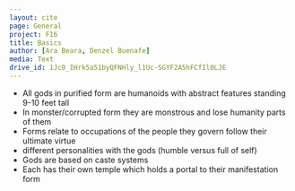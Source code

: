 ```yaml
---
layout: cite
page: General
project: F16
title: Basics
author: [Ara Beara, Denzel Buenafe]
media: Text
drive_id: 1Jc9_IHrk5a51byQFNHly_l1Uc-SGYF2A5hFCfIl0LJE
---
```

- All gods in purified form are humanoids with abstract features standing 9-10 feet tall
- In monster/corrupted form they are monstrous and lose humanity parts of them
- Forms relate to occupations of the people they govern follow their ultimate virtue
- different personalities with the gods (humble versus full of self)
- Gods are based on caste systems
- Each has their own temple which holds a portal to their manifestation form
